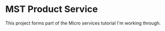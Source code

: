 # MST Product Service

This project forms part of the Micro services tutorial I'm working through.
 
